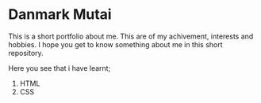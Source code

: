 # Danmark Mutai

This is a short portfolio about me.
This are of my achivement, interests and hobbies.
I hope you get to know something about me in this short repository. 

Here you see that i have learnt;
1. HTML
2. CSS
